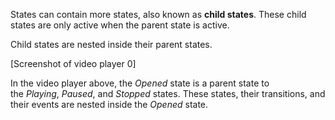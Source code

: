 States can contain more states, also known as **child states**. These child states are only active when the parent state is active.

Child states are nested inside their parent states.

[Screenshot of video player 0]

In the video player above, the *Opened* state is a parent state to the *Playing*, *Paused*, and *Stopped* states. These states, their transitions, and their events are nested inside the *Opened* state.